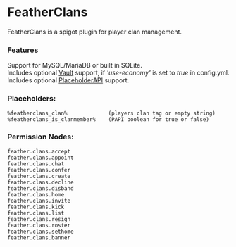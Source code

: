 # FeatherClans

FeatherClans is a spigot plugin for player clan management.  

### Features

Support for MySQL/MariaDB or built in SQLite.  
Includes optional [Vault](https://github.com/milkbowl/Vault) support, if *'use-economy'* is set to *true* in config.yml.  
Includes optional [PlaceholderAPI](https://github.com/PlaceholderAPI/PlaceholderAPI) support.  

### Placeholders:  
    %featherclans_clan%             (players clan tag or empty string)
    %featherclans_is_clanmember%    (PAPI boolean for true or false)
### Permission Nodes:  
    feather.clans.accept
    feather.clans.appoint
    feather.clans.chat  
    feather.clans.confer  
    feather.clans.create  
    feather.clans.decline  
    feather.clans.disband  
    feather.clans.home  
    feather.clans.invite  
    feather.clans.kick  
    feather.clans.list  
    feather.clans.resign  
    feather.clans.roster  
    feather.clans.sethome  
    feather.clans.banner  
